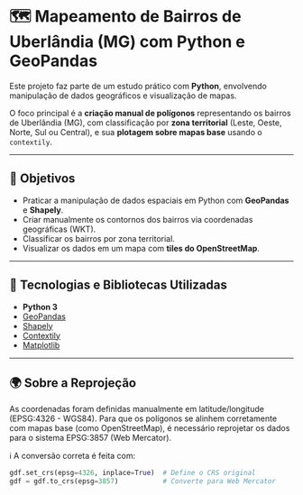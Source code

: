# 🗺️ Mapeamento de Bairros de Uberlândia (MG) com Python e GeoPandas

Este projeto faz parte de um estudo prático com **Python**, envolvendo manipulação de dados geográficos e visualização de mapas.

O foco principal é a **criação manual de polígonos** representando os bairros de Uberlândia (MG), com classificação por **zona territorial** (Leste, Oeste, Norte, Sul ou Central), e sua **plotagem sobre mapas base** usando o `contextily`.

---

## 🎯 Objetivos

- Praticar a manipulação de dados espaciais em Python com **GeoPandas** e **Shapely**.
- Criar manualmente os contornos dos bairros via coordenadas geográficas (WKT).
- Classificar os bairros por zona territorial.
- Visualizar os dados em um mapa com **tiles do OpenStreetMap**.

---

## 🧰 Tecnologias e Bibliotecas Utilizadas

- **Python 3**
- [GeoPandas](https://geopandas.org/)
- [Shapely](https://shapely.readthedocs.io/)
- [Contextily](https://contextily.readthedocs.io/)
- [Matplotlib](https://matplotlib.org/)

---

## 🌍 Sobre a Reprojeção

As coordenadas foram definidas manualmente em latitude/longitude (EPSG:4326 - WGS84). Para que os polígonos se alinhem corretamente com mapas base (como OpenStreetMap), é necessário reprojetar os dados para o sistema EPSG:3857 (Web Mercator).

ℹ️ A conversão correta é feita com:

```python
gdf.set_crs(epsg=4326, inplace=True)  # Define o CRS original
gdf = gdf.to_crs(epsg=3857)           # Converte para Web Mercator
